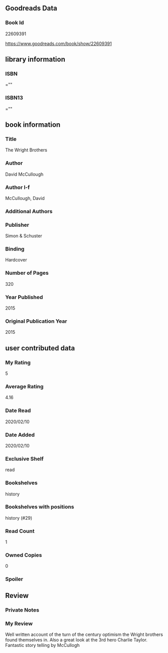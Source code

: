 <!-- This template shows how to bulk convert all columns of data into one markdown file -->
<!-- caveat: KeyError if there's a mismatch. Empty values output nothing -->

## Goodreads Data

### Book Id 

22609391

https://www.goodreads.com/book/show/22609391

## library information

### ISBN 
=""

### ISBN13 
=""

## book information

### Title
The Wright Brothers

### Author 
David McCullough

### Author l-f 
McCullough, David

### Additional Authors


### Publisher 
Simon & Schuster

### Binding
Hardcover

### Number of Pages
320

### Year Published
2015

### Original Publication Year 
2015

## user contributed data

### My Rating
5

### Average Rating
4.16

### Date Read
2020/02/10

### Date Added
2020/02/10

### Exclusive Shelf
read

### Bookshelves
history

### Bookshelves with positions
history (#29)

### Read Count
1

### Owned Copies
0

### Spoiler 


## Review

### Private Notes


### My Review
Well written account of the turn of the century optimism the Wright brothers found themselves in. Also a great look at the 3rd hero Charlie Taylor. Fantastic story telling by McCullogh